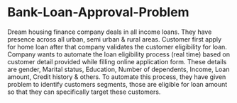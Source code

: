 # Bank-Loan-Approval-Problem
Dream housing finance company deals in all income loans. They have presence across all urban, semi urban &amp; rural areas. Customer first apply for home loan after that company validates the customer eligibility for loan. Company wants to automate the loan eligibility process (real time) based on customer detail provided while filling online application form. These details are gender, Marital status, Education, Number of dependents, Income, Loan amount, Credit history &amp; others. To automate this process, they have given problem to identify customers segments, those are eligible for loan amount so that they can specifically target these customers. 
